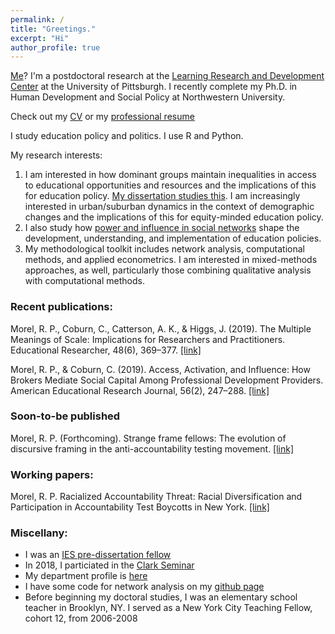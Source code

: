 ```yaml
---
permalink: /
title: "Greetings."
excerpt: "Hi"
author_profile: true
---
```


[Me](http://ramorel.github.io/about)? I'm a postdoctoral research at the [Learning Research and Development Center](http://www.lrdc.pitt.edu/) at the University of Pittsburgh. I recently complete my Ph.D. in Human Development and Social Policy at Northwestern University.

Check out my [CV](https://ramorel.github.io/cv/) or my [professional resume](https://ramorel.github.io/files/resume_paquin_morel.pdf)

I study education policy and politics. I use R and Python.

My research interests:
 1. I am interested in how dominant groups maintain inequalities in access to educational opportunities and resources and the implications of this for education policy. [My dissertation studies this](https://ramorel.github.io/research/dissertation/). I am increasingly interested in urban/suburban dynamics in the context of demographic changes and the implications of this for equity-minded education policy.
 2. I also study how [power and influence in social networks](http://journals.sagepub.com/doi/full/10.3102/0002831218788528) shape the development, understanding, and implementation of education policies. 
 3. My methodological toolkit includes network analysis, computational methods, and applied econometrics. I am interested in mixed-methods approaches, as well, particularly those combining qualitative analysis with computational methods.

### Recent publications:

Morel, R. P., Coburn, C., Catterson, A. K., & Higgs, J. (2019). The Multiple Meanings of Scale: Implications for Researchers and Practitioners. Educational Researcher, 48(6), 369–377. [[link]](https://journals.sagepub.com/doi/full/10.3102/0013189X19860531)

Morel, R. P., & Coburn, C. (2019). Access, Activation, and Influence: How Brokers Mediate Social Capital Among Professional Development Providers. American Educational Research Journal, 56(2), 247–288. [[link]](http://doi.org/10.3102/0002831218788528)

### Soon-to-be published

Morel, R. P. (Forthcoming). Strange frame fellows: The evolution of discursive framing in the anti-accountability testing movement. [[link]](http://ramorel.github.io/files/study2_working_paper.pdf)

### Working papers:

Morel, R. P. Racialized Accountability Threat: Racial Diversification and Participation in Accountability Test Boycotts in New York. [[link]](http://ramorel.github.io/files/study3_working_paper.pdf)

### Miscellany:

- I was an [IES pre-dissertation fellow](http://www.mpes.sesp.northwestern.edu/people/current-students/)
- In 2018, I particiated in the [Clark Seminar](http://www.ucea.org/grad-student-focus/clark-seminar-participants/)
- My department profile is [here](http://www.sesp.northwestern.edu/profile/?p=22703&/RichardPaquin%20Morel/)
- I have some code for network analysis on my [github page](http://www.github.com/ramorel)
- Before beginning my doctoral studies, I was an elementary school teacher in Brooklyn, NY. I served as a New York City Teaching Fellow, cohort 12, from 2006-2008
